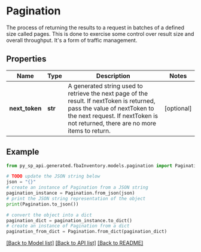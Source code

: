 # Pagination

The process of returning the results to a request in batches of a defined size called pages. This is done to exercise some control over result size and overall throughput. It's a form of traffic management.

## Properties

Name | Type | Description | Notes
------------ | ------------- | ------------- | -------------
**next_token** | **str** | A generated string used to retrieve the next page of the result. If nextToken is returned, pass the value of nextToken to the next request. If nextToken is not returned, there are no more items to return. | [optional] 

## Example

```python
from py_sp_api.generated.fbaInventory.models.pagination import Pagination

# TODO update the JSON string below
json = "{}"
# create an instance of Pagination from a JSON string
pagination_instance = Pagination.from_json(json)
# print the JSON string representation of the object
print(Pagination.to_json())

# convert the object into a dict
pagination_dict = pagination_instance.to_dict()
# create an instance of Pagination from a dict
pagination_from_dict = Pagination.from_dict(pagination_dict)
```
[[Back to Model list]](../README.md#documentation-for-models) [[Back to API list]](../README.md#documentation-for-api-endpoints) [[Back to README]](../README.md)


